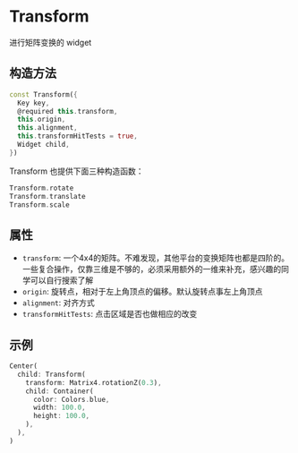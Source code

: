 # Transform

进行矩阵变换的 widget

## 构造方法

```dart
const Transform({
  Key key,
  @required this.transform,
  this.origin,
  this.alignment,
  this.transformHitTests = true,
  Widget child,
})
```

Transform 也提供下面三种构造函数：

```dart
Transform.rotate
Transform.translate
Transform.scale
```

## 属性

* `transform`: 一个4x4的矩阵。不难发现，其他平台的变换矩阵也都是四阶的。一些复合操作，仅靠三维是不够的，必须采用额外的一维来补充，感兴趣的同学可以自行搜索了解
* `origin`: 旋转点，相对于左上角顶点的偏移。默认旋转点事左上角顶点
* `alignment`: 对齐方式
* `transformHitTests`: 点击区域是否也做相应的改变

## 示例

```dart
Center(
  child: Transform(
    transform: Matrix4.rotationZ(0.3),
    child: Container(
      color: Colors.blue,
      width: 100.0,
      height: 100.0,
    ),
  ),
)
```